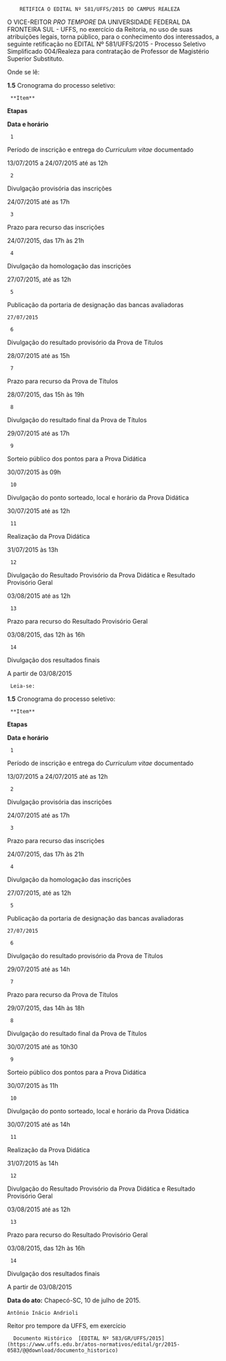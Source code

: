         RETIFICA O EDITAL Nº 581/UFFS/2015 DO CAMPUS REALEZA  

O VICE-REITOR *PRO TEMPORE* DA UNIVERSIDADE FEDERAL DA FRONTEIRA SUL - UFFS, no exercício da Reitoria, no uso de suas atribuições legais, torna público, para o conhecimento dos interessados, a seguinte retificação no EDITAL Nº 581/UFFS/2015 - Processo Seletivo Simplificado 004/Realeza para contratação de Professor de Magistério Superior Substituto.

 Onde se lê:

 **1.5** Cronograma do processo seletivo:

     **Item**

   **Etapas**

   **Data e horário**

     1

   Período de inscrição e entrega do *Curriculum vitae* documentado

   13/07/2015 a 24/07/2015 até as 12h

     2

   Divulgação provisória das inscrições 

   24/07/2015 até as 17h

     3

   Prazo para recurso das inscrições

   24/07/2015, das 17h às 21h

     4

   Divulgação da homologação das inscrições 

   27/07/2015, até as 12h

     5

   Publicação da portaria de designação das bancas avaliadoras

    27/07/2015 

     6

   Divulgação do resultado provisório da Prova de Títulos

   28/07/2015 até as 15h

     7

   Prazo para recurso da Prova de Títulos

   28/07/2015, das 15h às 19h

     8

   Divulgação do resultado final da Prova de Títulos

   29/07/2015 até as 17h

     9

   Sorteio público dos pontos para a Prova Didática

   30/07/2015 às 09h

     10

   Divulgação do ponto sorteado, local e horário da Prova Didática

   30/07/2015 até as 12h

     11

   Realização da Prova Didática

   31/07/2015 às 13h 

     12

   Divulgação do Resultado Provisório da Prova Didática e Resultado Provisório Geral

   03/08/2015 até as 12h

     13

   Prazo para recurso do Resultado Provisório Geral 

   03/08/2015, das 12h às 16h

     14

   Divulgação dos resultados finais

   A partir de 03/08/2015

     Leia-se:

 **1.5** Cronograma do processo seletivo:

     **Item**

   **Etapas**

   **Data e horário**

     1

   Período de inscrição e entrega do *Curriculum vitae* documentado

   13/07/2015 a 24/07/2015 até as 12h

     2

   Divulgação provisória das inscrições 

   24/07/2015 até as 17h

     3

   Prazo para recurso das inscrições

   24/07/2015, das 17h às 21h

     4

   Divulgação da homologação das inscrições 

   27/07/2015, até as 12h

     5

   Publicação da portaria de designação das bancas avaliadoras

    27/07/2015 

     6

   Divulgação do resultado provisório da Prova de Títulos

   29/07/2015 até as 14h

     7

   Prazo para recurso da Prova de Títulos

   29/07/2015, das 14h às 18h

     8

   Divulgação do resultado final da Prova de Títulos

   30/07/2015 até as 10h30

     9

   Sorteio público dos pontos para a Prova Didática

   30/07/2015 às 11h

     10

   Divulgação do ponto sorteado, local e horário da Prova Didática

   30/07/2015 até as 14h

     11

   Realização da Prova Didática

   31/07/2015 às 14h 

     12

   Divulgação do Resultado Provisório da Prova Didática e Resultado Provisório Geral

   03/08/2015 até as 12h

     13

   Prazo para recurso do Resultado Provisório Geral 

   03/08/2015, das 12h às 16h

     14

   Divulgação dos resultados finais

   A partir de 03/08/2015

      

   **Data do ato:** Chapecó-SC, 10 de julho de 2015.   
 

    Antônio Inácio Andrioli   
 Reitor pro tempore da UFFS, em exercício 

      Documento Histórico  [EDITAL Nº 583/GR/UFFS/2015](https://www.uffs.edu.br/atos-normativos/edital/gr/2015-0583/@@download/documento_historico)     
      